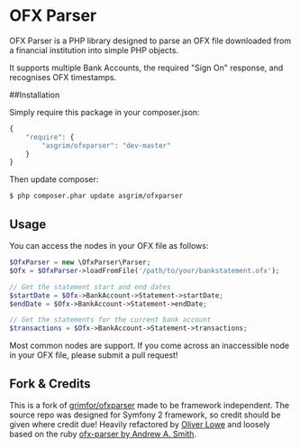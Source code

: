 OFX Parser
=================

OFX Parser is a PHP library designed to parse an OFX file downloaded from a financial institution into simple PHP objects.

It supports multiple Bank Accounts, the required "Sign On" response, and recognises OFX timestamps.


##Installation

Simply require this package in your composer.json:

```js
{
    "require": {
        "asgrim/ofxparser": "dev-master"
    }
}
```

Then update composer:

```bash
$ php composer.phar update asgrim/ofxparser
```

## Usage
You can access the nodes in your OFX file as follows:

```php
$OfxParser = new \OfxParser\Parser;
$Ofx = $OfxParser->loadFromFile('/path/to/your/bankstatement.ofx');

// Get the statement start and end dates
$startDate = $Ofx->BankAccount->Statement->startDate;
$endDate = $Ofx->BankAccount->Statement->endDate;

// Get the statements for the current bank account
$transactions = $Ofx->BankAccount->Statement->transactions;
```

Most common nodes are support. If you come across an inaccessible node in your OFX file, please submit a pull request!


## Fork & Credits
This is a fork of [grimfor/ofxparser](https://github.com/Grimfor/ofxparser) made to be framework independent. The source repo was designed for Symfony 2 framework, so credit should be given where credit due!
Heavily refactored by [Oliver Lowe](https://github.com/loweoj) and loosely based on the ruby [ofx-parser by Andrew A. Smith](https://github.com/aasmith/ofx-parser).
